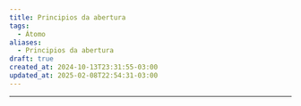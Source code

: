 ```yaml
---
title: Principios da abertura
tags:
  - Átomo
aliases:
  - Principios da abertura
draft: true
created_at: 2024-10-13T23:31:55-03:00
updated_at: 2025-02-08T22:54:31-03:00
---
```



---


